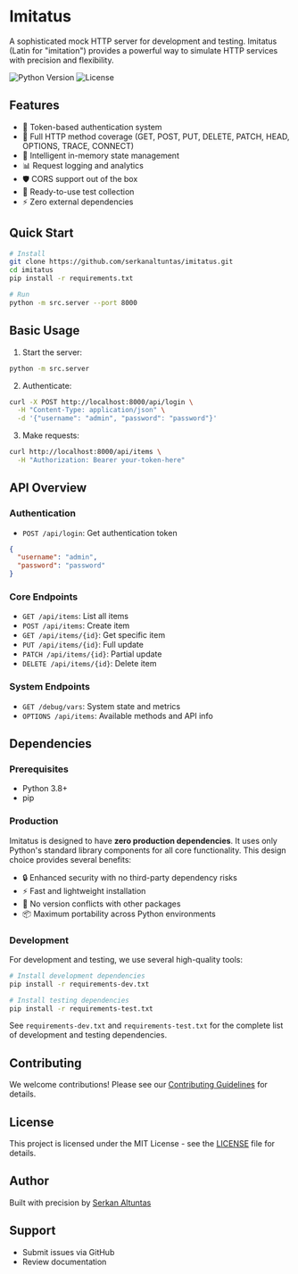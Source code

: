 # Imitatus

A sophisticated mock HTTP server for development and testing. Imitatus (Latin for "imitation") provides a powerful way to simulate HTTP services with precision and flexibility.

![Python Version](https://img.shields.io/badge/python-3.8+-blue.svg)
![License](https://img.shields.io/badge/license-MIT-green.svg)

## Features

- 🔐 Token-based authentication system
- 🎯 Full HTTP method coverage (GET, POST, PUT, DELETE, PATCH, HEAD, OPTIONS, TRACE, CONNECT)
- 💾 Intelligent in-memory state management
- 📊 Request logging and analytics
- 🛡️ CORS support out of the box
- 🧪 Ready-to-use test collection
- ⚡ Zero external dependencies

## Quick Start

```bash
# Install
git clone https://github.com/serkanaltuntas/imitatus.git
cd imitatus
pip install -r requirements.txt

# Run
python -m src.server --port 8000
```

## Basic Usage

1. Start the server:
```bash
python -m src.server
```

2. Authenticate:
```bash
curl -X POST http://localhost:8000/api/login \
  -H "Content-Type: application/json" \
  -d '{"username": "admin", "password": "password"}'
```

3. Make requests:
```bash
curl http://localhost:8000/api/items \
  -H "Authorization: Bearer your-token-here"
```

## API Overview

### Authentication
- `POST /api/login`: Get authentication token
```json
{
  "username": "admin",
  "password": "password"
}
```

### Core Endpoints
- `GET /api/items`: List all items
- `POST /api/items`: Create item
- `GET /api/items/{id}`: Get specific item
- `PUT /api/items/{id}`: Full update
- `PATCH /api/items/{id}`: Partial update
- `DELETE /api/items/{id}`: Delete item

### System Endpoints
- `GET /debug/vars`: System state and metrics
- `OPTIONS /api/items`: Available methods and API info

## Dependencies

### Prerequisites
- Python 3.8+
- pip

### Production
Imitatus is designed to have **zero production dependencies**. It uses only Python's standard library components for all core functionality. This design choice provides several benefits:

- 🔒 Enhanced security with no third-party dependency risks
- ⚡ Fast and lightweight installation
- 🎯 No version conflicts with other packages
- 📦 Maximum portability across Python environments

### Development
For development and testing, we use several high-quality tools:

```bash
# Install development dependencies
pip install -r requirements-dev.txt

# Install testing dependencies
pip install -r requirements-test.txt
```

See `requirements-dev.txt` and `requirements-test.txt` for the complete list of development and testing dependencies.


## Contributing

We welcome contributions! Please see our [Contributing Guidelines](docs/CONTRIBUTING.md) for details.

## License

This project is licensed under the MIT License - see the [LICENSE](LICENSE) file for details.

## Author

Built with precision by [Serkan Altuntas](https://serkan.ai)

## Support

- Submit issues via GitHub
- Review documentation
